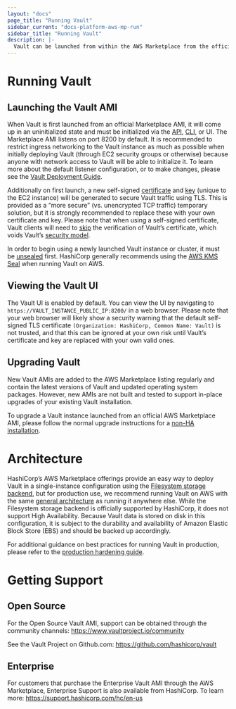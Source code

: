 ```yaml
---
layout: "docs"
page_title: "Running Vault"
sidebar_current: "docs-platform-aws-mp-run"
sidebar_title: "Running Vault"
description: |-
  Vault can be launched from within the AWS Marketplace from the official Vault Marketplace Listings.
---
```


# Running Vault

## Launching the Vault AMI

When Vault is first launched from an official Marketplace AMI, it will come up in an uninitialized state and must be initialized via the [API](https://www.vaultproject.io/api/system/init.html), [CLI](/docs/commands/operator/init.html), or UI. The Marketplace AMI listens on port 8200 by default. It is recommended to restrict ingress networking to the Vault instance as much as possible when initially deploying Vault (through EC2 security groups or otherwise) because anyone with network access to Vault will be able to initialize it. To learn more about the default listener configuration, or to make changes, please see the [Vault Deployment Guide](https://learn.hashicorp.com/vault/operations/ops-deployment-guide#listener-stanza).

Additionally on first launch, a new self-signed [certificate](/docs/configuration/listener/tcp.html#tls_cert_file) and [key](/docs/configuration/listener/tcp.html#tls_key_file) (unique to the EC2 instance) will be generated to secure Vault traffic using TLS. This is provided as a “more secure” (vs. unencrypted TCP traffic) temporary solution, but it is strongly recommended to replace these with your own certificate and key. Please note that when using a self-signed certificate, Vault clients will need to [skip](/docs/commands/#vault_skip_verify) the verification of Vault’s certificate, which voids Vault’s [security model](/docs/internals/security.html).

In order to begin using a newly launched Vault instance or cluster, it must be [unsealed](/docs/concepts/seal.html) first. HashiCorp generally recommends using the [AWS KMS Seal](/docs/configuration/seal/awskms.html) when running Vault on AWS.

## Viewing the Vault UI
The Vault UI is enabled by default. You can view the UI by navigating to `https://VAULT_INSTANCE_PUBLIC_IP:8200/` in a web browser. Please note that your web browser will likely show a security warning that the default self-signed TLS certificate `(Organization: HashiCorp, Common Name: Vault)` is not trusted, and that this can be ignored at your own risk until Vault’s certificate and key are replaced with your own valid ones.

## Upgrading Vault
New Vault AMIs are added to the AWS Marketplace listing regularly and contain the latest versions of Vault and updated operating system packages. However, new AMIs are not built and tested to support in-place upgrades of your existing Vault installation.

To upgrade a Vault instance launched from an official AWS Marketplace AMI, please follow the normal upgrade instructions for a [non-HA installation](https://www.vaultproject.io/docs/upgrading/index.html#non-ha-installations).

# Architecture
HashiCorp’s AWS Marketplace offerings provide an easy way to deploy Vault in a single-instance configuration using the [Filesystem storage backend](/docs/configuration/storage/filesystem.html), but for production use, we recommend running Vault on AWS with the same [general architecture](/docs/internals/architecture.html) as running it anywhere else. While the Filesystem storage backend is officially supported by HashiCorp, it does not support High Availability. Because Vault data is stored on disk in this configuration, it is subject to the durability and availability of Amazon Elastic Block Store (EBS) and should be backed up accordingly.

For additional guidance on best practices for running Vault in production, please refer to the [production hardening guide](https://learn.hashicorp.com/vault/day-one/production-hardening).

# Getting Support

## Open Source
For the Open Source Vault AMI, support can be obtained through the community channels: <https://www.vaultproject.io/community>

See the Vault Project on Github.com: <https://github.com/hashicorp/vault>

## Enterprise
For customers that purchase the Enterprise Vault AMI through the AWS Marketplace, Enterprise Support is also available from HashiCorp. To learn more: <https://support.hashicorp.com/hc/en-us>
